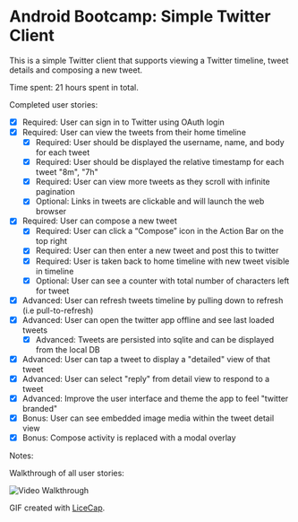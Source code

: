 # Android Bootcamp: Simple Twitter Client

This is a simple Twitter client that supports viewing a Twitter timeline, tweet details and composing a new tweet.

Time spent: 21 hours spent in total.

Completed user stories:

 * [x] Required: User can sign in to Twitter using OAuth login
 * [x] Required: User can view the tweets from their home timeline
   * [x] Required: User should be displayed the username, name, and body for each tweet
   * [x] Required: User should be displayed the relative timestamp for each tweet "8m", "7h"
   * [x] Required: User can view more tweets as they scroll with infinite pagination
   * [x] Optional: Links in tweets are clickable and will launch the web browser
 * [x] Required: User can compose a new tweet
   * [x] Required: User can click a “Compose” icon in the Action Bar on the top right
   * [x] Required: User can then enter a new tweet and post this to twitter
   * [x] Required: User is taken back to home timeline with new tweet visible in timeline
   * [x] Optional: User can see a counter with total number of characters left for tweet
 * [x] Advanced: User can refresh tweets timeline by pulling down to refresh (i.e pull-to-refresh)
 * [x] Advanced: User can open the twitter app offline and see last loaded tweets
   * [x] Advanced: Tweets are persisted into sqlite and can be displayed from the local DB
 * [x] Advanced: User can tap a tweet to display a "detailed" view of that tweet
 * [x] Advanced: User can select "reply" from detail view to respond to a tweet
 * [x] Advanced: Improve the user interface and theme the app to feel "twitter branded"
 * [x] Bonus: User can see embedded image media within the tweet detail view
 * [x] Bonus: Compose activity is replaced with a modal overlay

Notes:
 
Walkthrough of all user stories:

![Video Walkthrough](simple_twitter_app.gif)

GIF created with [LiceCap](http://www.cockos.com/licecap/).

